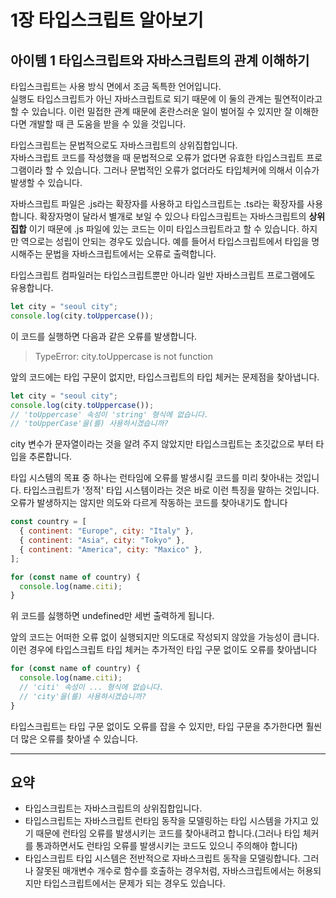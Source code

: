 # 1장 타입스크립트 알아보기

아이템 1 타입스크립트와 자바스크립트의 관계 이해하기  
--  
타입스크립트는 사용 방식 면에서 조금 독특한 언어입니다.  
실행도 타입스크립트가 아닌 자바스크립트로 되기 때문에 이 둘의 관계는 필연적이라고 할 수 있습니다. 이런 밀접한 관계 때문에 혼란스러운 일이 벌어질 수 있지만 잘 이해한다면 개발할 때 큰 도움을 받을 수 있을 것입니다.

타입스크립트는 문법적으로도 자바스크립트의 상위집합입니다.  
자바스크립트 코드를 작성했을 때 문법적으로 오류가 없다면 유효한 타입스크립트 프로그램이라 할 수 있습니다. 그러나 문법적인 오류가 없더라도 타입체커에 의해서 이슈가 발생할 수 있습니다.

자바스크립트 파일은 .js라는 확장자를 사용하고 타입스크립트는 .ts라는 확장자를 사용합니다. 확장자명이 달라서 별개로 보일 수 있으나 타입스크립트는 자바스크립트의
**상위집합** 이기 때문에 .js 파일에 있는 코드는 이미 타입스크립트라고 할 수 있습니다. 하지만 역으로는 성립이 안되는 경우도 있습니다. 예를 들어서 타입스크립트에서 타입을 명시해주는 문법을 자바스크립트에서는 오류로 출력합니다.

타입스크립트 컴파일러는 타입스크립트뿐만 아니라 일반 자바스크립트 프로그램에도 유용합니다.

```js
let city = "seoul city";
console.log(city.toUppercase());
```

이 코드를 실행하면 다음과 같은 오류를 발생합니다.

> TypeError: city.toUppercase is not function

앞의 코드에는 타입 구문이 없지만, 타입스크립트의 타입 체커는 문제점을 찾아냅니다.

```js
let city = "seoul city";
console.log(city.toUppercase());
// 'toUppercase' 속성이 'string' 형식에 없습니다.
// 'toUpperCase'을(를) 사용하시겠습니까?
```

city 변수가 문자열이라는 것을 알려 주지 않았지만 타입스크립트는 초깃값으로 부터 타입을 추론합니다.

타입 시스템의 목표 중 하나는 런타임에 오류를 발생시킬 코드를 미리 찾아내는 것입니다. 타입스크립트가 '정적' 타입 시스템이라는 것은 바로 이런 특징을 말하는 것입니다. 오류가 발생하지는 않지만 의도와 다르게 작동하는 코드를 찾아내기도 합니다

```js
const country = [
  { continent: "Europe", city: "Italy" },
  { continent: "Asia", city: "Tokyo" },
  { continent: "America", city: "Maxico" },
];

for (const name of country) {
  console.log(name.citi);
}
```

위 코드를 싫행하면 undefined만 세번 출력하게 됩니다.

앞의 코드는 어떠한 오류 없이 실행되지만 의도대로 작성되지 않았을 가능성이 큽니다.
이런 경우에 타입스크립트 타입 체커는 추가적인 타입 구문 없이도 오류를 찾아냅니다

```js
for (const name of country) {
  console.log(name.citi);
  // 'citi' 속성이 ... 형식에 없습니다.
  // 'city'을(를) 사용하시겠습니까?
}
```

타입스크립트는 타입 구문 없이도 오류를 잡을 수 있지만, 타입 구문을 추가한다면 훨씬 더 많은 오류를 찾아낼 수 있습니다.

---

## 요약

- 타입스크립트는 자바스크립트의 상위집합입니다.
- 타입스크립트는 자바스크립트 런타임 동작을 모델링하는 타입 시스템을 가지고 있기 때문에 런타임 오류를 발생시키는 코드를 찾아내려고 합니다.(그러나 타입 체커를 통과하면서도 런타임 오류를 발생시키는 코드도 있으니 주의해야 합니다)
- 타입스크립트 타입 시스템은 전반적으로 자바스크립트 동작을 모델링합니다. 그러나 잘못된 매개변수 개수로 함수를 호출하는 경우처럼, 자바스크립트에서는 허용되지만 타입스크립트에서는 문제가 되는 경우도 있습니다.
